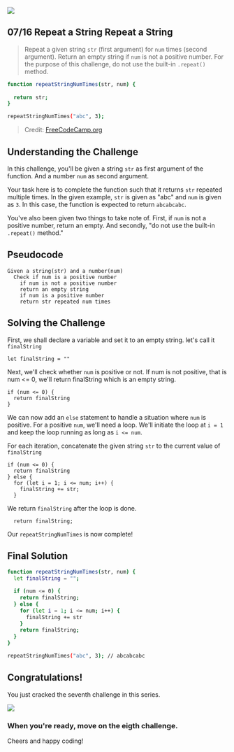 ![](https://img.shields.io/badge/Coding-Challenges-darkgreen)

## 07/16 Repeat a String Repeat a String

>Repeat a given string `str` (first argument) for `num` times (second argument). 
>Return an empty string if `num` is not a positive number. 
>For the purpose of this challenge, do not use the built-in `.repeat()` method.

```bash
function repeatStringNumTimes(str, num) {
  
  return str;
}

repeatStringNumTimes("abc", 3);
```
> Credit: [FreeCodeCamp.org](https://www.freecodecamp.org/learn/javascript-algorithms-and-data-structures/basic-algorithm-scripting/repeat-a-string-repeat-a-string)


## Understanding the Challenge

In this challenge, you'll be given a string `str` as first argument of the function. And a number `num` as second argument.

Your task here is to complete the function such that it returns `str` repeated multiple times. In the given example, `str` is given as "abc" and `num` is given as `3`. In this case, the function is expected to return `abcabcabc`.

You've also been given two things to take note of. First, if `num` is not a positive number, return an empty. And secondly, "do not use the built-in `.repeat()` method."

## Pseudocode
```
Given a string(str) and a number(num)
  Check if num is a positive number
    if num is not a positive number
    return an empty string
    if num is a positive number
    return str repeated num times
```

## Solving the Challenge

First, we shall declare a variable and set it to an empty string. let's call it `finalString`
```
let finalString = ""
```

Next, we'll check whether `num` is positive or not. If num is not positive, that is num <= 0, we'll return finalString which is an empty string.
```
if (num <= 0) {
  return finalString
}
```
We can now add an `else` statement to handle a situation where `num` is positive. 
For a positive `num`, we'll need a loop. We'll initiate the loop at `i = 1` and keep the loop running as long as `i <= num`.

For each iteration, concatenate the given string `str` to the current value of `finalString`

```
if (num <= 0) {
  return finalString
} else {
  for (let i = 1; i <= num; i++) {
    finalString += str;
  }
```

We return `finalString` after the loop is done. 

```
  return finalString;
```

Our `repeatStringNumTimes` is now complete!

## Final Solution
```bash
function repeatStringNumTimes(str, num) {
  let finalString = "";

  if (num <= 0) {
    return finalString;
  } else {
    for (let i = 1; i <= num; i++) {
      finalString += str
    }
    return finalString;
  }
}

repeatStringNumTimes("abc", 3); // abcabcabc
```

## Congratulations!
You just cracked the seventh challenge in this series.

![](https://camo.githubusercontent.com/749155b89333c6d89386f5c98dd110e234a00f2aa1e864a5b3fecaf089aedb27/68747470733a2f2f6d656469612e67697068792e636f6d2f6d656469612f336f36664a31424d375232454252446e784b2f67697068792e676966)

### When you're ready, move on the eigth challenge. 

Cheers and happy coding!
